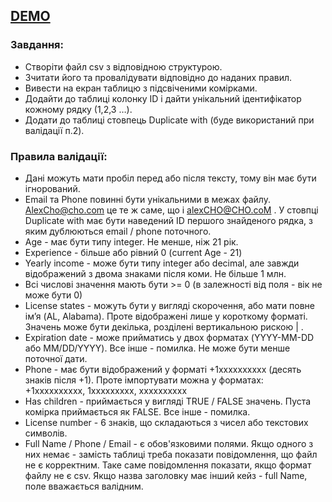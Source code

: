 
## [DEMO](https://khrystynayelyseyeva.github.io/test_for_radency/)

### Завдання:
- Створіти файл csv з відповідною структурою.
- Зчитати його та провалідувати відповідно до наданих правил.
- Вивести на екран таблицю з підсвіченими комірками.
- Додайти до таблиці колонку ID і дайти унікальний ідентифікатор кожному рядку (1,2,3 …).
- Додати до таблиці стовпець Duplicate with (буде використаний при валідації п.2).

### Правила валідації:
+ Дані можуть мати пробіл перед або після тексту, тому він має бути ігнорований.
+ Email та Phone повинні бути унікальними в межах файлу. AlexCho@cho.com це те ж саме, що і alexCHO@CHO.coM . У стовпці Duplicate with має бути наведений ID першого знайденого рядка, з яким дублюються email / phone поточного.
+ Age - має бути типу integer. Не менше, ніж 21 рік.
+ Experience - більше або рівний 0 (current Age - 21)
+ Yearly income - може бути типу integer або decimal, але завжди відображений з двома знаками після коми. Не більше 1 млн.
+ Всі числові значення мають бути >= 0 (в залежності від поля - вік не може бути 0)
+ License states - можуть бути у вигляді скорочення, або мати повне ім’я (AL, Alabama). Проте відображені лише у короткому форматі. Значень може бути декілька, розділені вертикальною рискою | .
+ Expiration date - може прийматись у двох форматах (YYYY-MM-DD або MM/DD/YYYY). Все інше - помилка. Не може бути менше поточної дати.
+ Phone - має бути відображений у форматі +1хххххххххх (десять знаків після +1). Проте імпортувати можна у форматах: +1хххххххххх, 1ххххххххх, хххххххххх
+ Has children - приймається у вигляді TRUE / FALSE значень. Пуста комірка приймається як FALSE. Все інше - помилка.
+ License number - 6 знаків, що складаються з чисел або текстових символів.
+ Full Name  / Phone / Email - є обов'язковими полями. Якщо одного з них немає  - замість таблиці треба показати повідомлення, що файл не є корректним. Таке саме повідомлення показати, якщо формат файлу не є csv. Якщо назва заголовку має інший кейз - full Name, поле вважається валідним.

